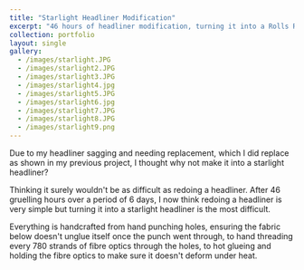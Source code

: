 ```yaml
---
title: "Starlight Headliner Modification"
excerpt: "46 hours of headliner modification, turning it into a Rolls Royce Starlight Headliner."
collection: portfolio
layout: single
gallery:
  - /images/starlight.JPG
  - /images/starlight2.JPG
  - /images/starlight3.JPG
  - /images/starlight4.jpg
  - /images/starlight5.JPG
  - /images/starlight6.jpg
  - /images/starlight7.JPG
  - /images/starlight8.JPG
  - /images/starlight9.png
---
```


Due to my headliner sagging and needing replacement, which I did replace as shown in my previous project, I thought why not make it into a starlight headliner?

Thinking it surely wouldn't be as difficult as redoing a headliner. After 46 gruelling hours over a period of 6 days, I now think redoing a headliner is very simple but turning it into a starlight headliner is the most difficult.

Everything is handcrafted from hand punching holes, ensuring the fabric below doesn't unglue itself once the punch went through, to hand threading every 780 strands of fibre optics through the holes, to hot glueing and holding the fibre optics to make sure it doesn't deform under heat.

